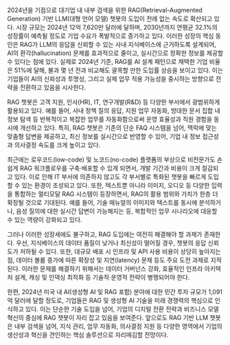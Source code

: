 2024년을 기점으로 대기업 내 내부 검색을 위한 RAG(Retrieval-Augmented Generation) 기반 LLM(대형 언어 모델) 챗봇의 도입이 전례 없는 속도로 확산되고 있다. 시장 규모는 2024년 12억 7,620만 달러에 달하며, 2030년까지 연평균 32.1%의 성장률이 예측될 정도로 기업 수요가 폭발적으로 증가하고 있다. 이러한 성장의 핵심 동인은 RAG가 LLM의 응답을 신뢰할 수 있는 사내 지식베이스에 근거하도록 설계되어, AI의 환각(hallucination) 문제를 효과적으로 줄이고, 실시간으로 정확한 정보를 제공할 수 있다는 점에 있다. 실제로 2024년 기준, RAG를 AI 설계 패턴으로 채택한 기업 비율은 51%에 달해, 불과 몇 년 전과 비교해도 괄목할 만한 도입률 상승을 보이고 있다. 이는 기업들이 AI의 신뢰성과 투명성, 그리고 실제 업무 적용 가능성을 중시하는 방향으로 전략을 전환하고 있음을 시사한다.

RAG 챗봇은 고객 지원, 인사(HR), IT, 연구개발(R&D) 등 다양한 부서에서 광범위하게 활용되고 있다. 예를 들어, 사내 정책 질의 응답, 지원 업무 자동화, 방대한 문서 집합 내 정보 탐색 등 반복적이고 복잡한 업무를 자동화함으로써 운영 효율성과 직원 경험을 동시에 개선하고 있다. 특히, RAG 챗봇은 기존의 단순 FAQ 시스템을 넘어, 맥락에 맞는 맞춤형 답변을 제공하고, 최신 정보를 실시간으로 반영할 수 있어, 기업 내 정보 접근성과 의사결정 속도를 크게 높이고 있다.

최근에는 로우코드(low-code) 및 노코드(no-code) 플랫폼의 부상으로 비전문가도 손쉽게 RAG 워크플로우를 구축·배포할 수 있게 되면서, 개발 기간과 비용이 크게 절감되고 있다. 이로 인해 IT 부서에 의존하지 않고도 각 부서별로 특화된 챗봇을 빠르게 도입할 수 있는 환경이 조성되고 있다. 또한, 텍스트뿐 아니라 이미지, 오디오 등 다양한 입력을 통합하는 멀티모달 RAG 시스템이 등장하면서, RAG의 활용 범위와 가치가 한층 더 확장될 것으로 기대된다. 예를 들어, 기술 매뉴얼의 이미지와 텍스트를 동시에 분석하거나, 음성 질의에 대한 실시간 답변이 가능해지는 등, 복합적인 업무 시나리오에 대응할 수 있는 역량이 강화되고 있다.

그러나 이러한 성장세에도 불구하고, RAG 도입에는 여전히 해결해야 할 과제가 존재한다. 우선, 지식베이스의 데이터 품질이 낮거나 최신성이 떨어질 경우, 챗봇의 응답 신뢰도가 저하될 수 있다. 또한, 대규모 배포 시 인프라 및 API 사용 비용이 상당히 높아지는 점, 데이터 볼륨 증가에 따른 확장성 및 지연(latency) 문제 등도 주요 도전 과제로 지적된다. 이러한 문제를 해결하기 위해서는 데이터 거버넌스 강화, 효율적인 인프라 아키텍처 설계, 캐싱 및 인덱싱 최적화 등 기술적·운영적 전략이 병행되어야 한다.

한편, 2024년 미국 내 AI(생성형 AI 및 RAG 포함) 분야에 대한 민간 투자 규모가 1,091억 달러에 달할 정도로, 기업들은 RAG 및 생성형 AI 기술을 미래 경쟁력의 핵심으로 인식하고 있다. 이는 단순한 기술 도입을 넘어, 기업의 디지털 전환 전략과 비즈니스 모델 혁신의 중심에 RAG 챗봇이 자리 잡고 있음을 보여준다. 앞으로도 RAG 기반 LLM 챗봇은 내부 검색을 넘어, 지식 관리, 업무 자동화, 의사결정 지원 등 다양한 영역에서 기업의 생산성과 혁신을 견인하는 핵심 솔루션으로 자리매김할 전망이다.